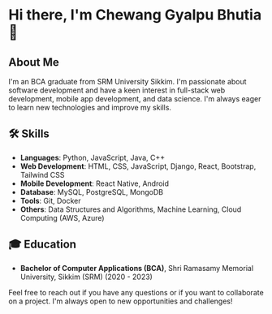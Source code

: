 # Hi there, I'm Chewang Gyalpu Bhutia 👋

## About Me

I'm an BCA graduate from SRM University Sikkim. I'm passionate about software development and have a keen interest in full-stack web development, mobile app development, and data science. I'm always eager to learn new technologies and improve my skills.

## 🛠️ Skills

- **Languages**: Python, JavaScript, Java, C++
- **Web Development**: HTML, CSS, JavaScript, Django, React, Bootstrap, Tailwind CSS
- **Mobile Development**: React Native, Android
- **Database**: MySQL, PostgreSQL, MongoDB
- **Tools**: Git, Docker
- **Others**: Data Structures and Algorithms, Machine Learning, Cloud Computing (AWS, Azure)

## 🎓 Education

- **Bachelor of Computer Applications (BCA)**, Shri Ramasamy Memorial University, Sikkim (SRM) (2020 - 2023)

Feel free to reach out if you have any questions or if you want to collaborate on a project. I'm always open to new opportunities and challenges!
